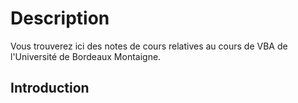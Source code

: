 # Description

Vous trouverez ici des notes de cours relatives au cours de VBA de l'Université de Bordeaux Montaigne.

## Introduction
